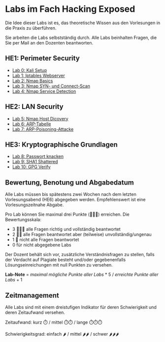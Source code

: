 # Labs im Fach Hacking Exposed

Die Idee dieser Labs ist es, das theoretische Wissen aus den Vorlesungen in die Praxis zu überführen.

Sie arbeiten die Labs selbstständig durch. Alle Labs beinhalten Fragen, die Sie per Mail an den Dozenten beantworten.

## HE1: Perimeter Security

-   [Lab 0: Kali Setup](Kali%20Setup/)
-   [Lab 1: Iptables Webserver](Iptables%20Webserver/)
-   [Lab 2: Nmap Basics](Nmap%20Basics/)
-   [Lab 3: Nmap SYN- und Connect-Scan](Nmap%20SYN%20Connect%20Scan/)
-   [Lab 4: Nmap Service Detection](Nmap%20Service%20Detection/)

## HE2: LAN Security

-   [Lab 5: Nmap Host Dicovery](Nmap%20Host%20Discovery/)
-   [Lab 6: ARP-Tabelle](ARP%20Tabelle/)
-   [Lab 7: ARP-Poisoning-Attacke](ARP%20Poisoning%20Attacke/)

## HE3: Kryptographische Grundlagen

-   [Lab 8: Passwort knacken](Passwort%20knacken/)
-   [Lab 9: SHA1 Shattered](SHA1%20Shattered/)
-   [Lab 10: GPG Verify](GPG%20Verify/)

## Bewertung, Benotung und Abgabedatum

Alle Labs müssen bis spätestens zwei Wochen nach dem letzten Vorlesungsabend (HE6) abgegeben werden. Empfehlenswert ist eine Vorlesungszeitnahe Abgabe.

Pro Lab können Sie maximal drei Punkte (🌟🌟🌟) erreichen. Die Bewertungsskala:

-   3 🌟🌟🌟 alle Fragen richtig und vollständig beantwortet
-   2 🌟🌟   alle Fragen beantwortet aber (teilweise) unvollständig/ungenau
-   1 🌟     nicht alle Fragen beantwortet
-   0        für nicht abgegebene Labs

Der Dozent behält sich vor, zusätzliche Verständnisfragen zu stellen, falls der Verdacht auf Plagiate besteht und/oder gegebenenfalls Lösungseinreichungen mit null Punkten zu versehen.

**Lab-Note** = _maximal mögliche Punkte aller Labs_ \* 5 / _erreichte Punkte aller Labs_ + 1

## Zeitmanagement

Alle Labs sind mit einem dreistufigen Indikator für deren Schwierigkeit und deren Zeitaufwand versehen.

Zeitaufwand:        kurz ⏱️    / mittel ⏱️⏱️ / lange ⏱️⏱️⏱️

Schwierigkeitsgrad: einfach 🌶️ / mittel 🌶️🌶️  / schwer 🌶️🌶️🌶️
